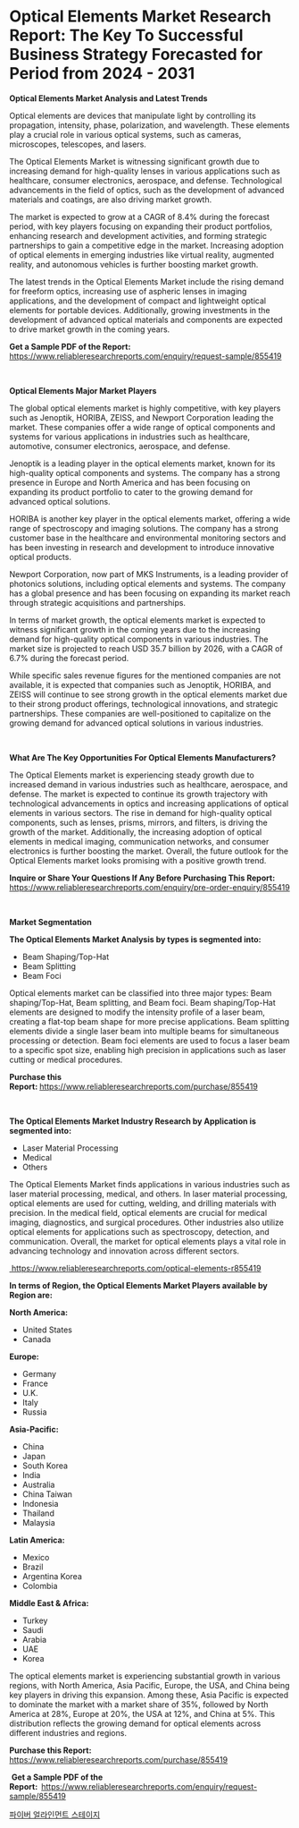 <p><h1>Optical Elements Market Research Report: The Key To Successful Business Strategy Forecasted for Period from 2024 - 2031</h1></p><p><strong>Optical Elements Market Analysis and Latest Trends</strong></p>
<p><p>Optical elements are devices that manipulate light by controlling its propagation, intensity, phase, polarization, and wavelength. These elements play a crucial role in various optical systems, such as cameras, microscopes, telescopes, and lasers.</p><p>The Optical Elements Market is witnessing significant growth due to increasing demand for high-quality lenses in various applications such as healthcare, consumer electronics, aerospace, and defense. Technological advancements in the field of optics, such as the development of advanced materials and coatings, are also driving market growth.</p><p>The market is expected to grow at a CAGR of 8.4% during the forecast period, with key players focusing on expanding their product portfolios, enhancing research and development activities, and forming strategic partnerships to gain a competitive edge in the market. Increasing adoption of optical elements in emerging industries like virtual reality, augmented reality, and autonomous vehicles is further boosting market growth.</p><p>The latest trends in the Optical Elements Market include the rising demand for freeform optics, increasing use of aspheric lenses in imaging applications, and the development of compact and lightweight optical elements for portable devices. Additionally, growing investments in the development of advanced optical materials and components are expected to drive market growth in the coming years.</p></p>
<p><strong>Get a Sample PDF of the Report:&nbsp;</strong> <a href="https://www.reliableresearchreports.com/enquiry/request-sample/855419">https://www.reliableresearchreports.com/enquiry/request-sample/855419</a></p>
<p>&nbsp;</p>
<p><strong>Optical Elements Major Market Players</strong></p>
<p><p>The global optical elements market is highly competitive, with key players such as Jenoptik, HORIBA, ZEISS, and Newport Corporation leading the market. These companies offer a wide range of optical components and systems for various applications in industries such as healthcare, automotive, consumer electronics, aerospace, and defense.</p><p>Jenoptik is a leading player in the optical elements market, known for its high-quality optical components and systems. The company has a strong presence in Europe and North America and has been focusing on expanding its product portfolio to cater to the growing demand for advanced optical solutions.</p><p>HORIBA is another key player in the optical elements market, offering a wide range of spectroscopy and imaging solutions. The company has a strong customer base in the healthcare and environmental monitoring sectors and has been investing in research and development to introduce innovative optical products.</p><p>Newport Corporation, now part of MKS Instruments, is a leading provider of photonics solutions, including optical elements and systems. The company has a global presence and has been focusing on expanding its market reach through strategic acquisitions and partnerships.</p><p>In terms of market growth, the optical elements market is expected to witness significant growth in the coming years due to the increasing demand for high-quality optical components in various industries. The market size is projected to reach USD 35.7 billion by 2026, with a CAGR of 6.7% during the forecast period.</p><p>While specific sales revenue figures for the mentioned companies are not available, it is expected that companies such as Jenoptik, HORIBA, and ZEISS will continue to see strong growth in the optical elements market due to their strong product offerings, technological innovations, and strategic partnerships. These companies are well-positioned to capitalize on the growing demand for advanced optical solutions in various industries.</p></p>
<p>&nbsp;</p>
<p><strong>What Are The Key Opportunities For Optical Elements Manufacturers?</strong></p>
<p><p>The Optical Elements market is experiencing steady growth due to increased demand in various industries such as healthcare, aerospace, and defense. The market is expected to continue its growth trajectory with technological advancements in optics and increasing applications of optical elements in various sectors. The rise in demand for high-quality optical components, such as lenses, prisms, mirrors, and filters, is driving the growth of the market. Additionally, the increasing adoption of optical elements in medical imaging, communication networks, and consumer electronics is further boosting the market. Overall, the future outlook for the Optical Elements market looks promising with a positive growth trend.</p></p>
<p><strong>Inquire or Share Your Questions If Any Before Purchasing This Report:</strong> <a href="https://www.reliableresearchreports.com/enquiry/pre-order-enquiry/855419">https://www.reliableresearchreports.com/enquiry/pre-order-enquiry/855419</a></p>
<p>&nbsp;</p>
<p><strong>Market Segmentation</strong></p>
<p><strong>The Optical Elements Market Analysis by types is segmented into:</strong></p>
<p><ul><li>Beam Shaping/Top-Hat</li><li>Beam Splitting</li><li>Beam Foci</li></ul></p>
<p><p>Optical elements market can be classified into three major types: Beam shaping/Top-Hat, Beam splitting, and Beam foci. Beam shaping/Top-Hat elements are designed to modify the intensity profile of a laser beam, creating a flat-top beam shape for more precise applications. Beam splitting elements divide a single laser beam into multiple beams for simultaneous processing or detection. Beam foci elements are used to focus a laser beam to a specific spot size, enabling high precision in applications such as laser cutting or medical procedures.</p></p>
<p><strong>Purchase this Report:&nbsp;</strong><a href="https://www.reliableresearchreports.com/purchase/855419">https://www.reliableresearchreports.com/purchase/855419</a></p>
<p>&nbsp;</p>
<p><strong>The Optical Elements Market Industry Research by Application is segmented into:</strong></p>
<p><ul><li>Laser Material Processing</li><li>Medical</li><li>Others</li></ul></p>
<p><p>The Optical Elements Market finds applications in various industries such as laser material processing, medical, and others. In laser material processing, optical elements are used for cutting, welding, and drilling materials with precision. In the medical field, optical elements are crucial for medical imaging, diagnostics, and surgical procedures. Other industries also utilize optical elements for applications such as spectroscopy, detection, and communication. Overall, the market for optical elements plays a vital role in advancing technology and innovation across different sectors.</p></p>
<p><a href="https://www.reliableresearchreports.com/optical-elements-r855419">&nbsp;https://www.reliableresearchreports.com/optical-elements-r855419</a></p>
<p><strong>In terms of Region, the Optical Elements Market Players available by Region are:</strong></p>
<p>
    <p> <strong> North America: </strong>
        <ul>
            <li>United States</li>
            <li>Canada</li>
        </ul>
        </p> 
    <p> <strong> Europe: </strong>
        <ul>
            <li>Germany</li>
            <li>France</li>
            <li>U.K.</li>
            <li>Italy</li>
            <li>Russia</li>
        </ul>
        </p> 
    <p> <strong> Asia-Pacific: </strong>
        <ul>
            <li>China</li>
            <li>Japan</li>
            <li>South Korea</li>
            <li>India</li>
            <li>Australia</li>
            <li>China Taiwan</li>
            <li>Indonesia</li>
            <li>Thailand</li>
            <li>Malaysia</li>
        </ul>
        </p> 
    <p> <strong> Latin America: </strong>
        <ul>
            <li>Mexico</li>
            <li>Brazil</li>
            <li>Argentina Korea</li>
            <li>Colombia</li>
        </ul>
        </p> 
    <p> <strong> Middle East & Africa: </strong>
        <ul>
            <li>Turkey</li>
            <li>Saudi</li>
            <li>Arabia</li>
            <li>UAE</li>
            <li>Korea</li>
        </ul>
    </p>
    </p>
<p><p>The optical elements market is experiencing substantial growth in various regions, with North America, Asia Pacific, Europe, the USA, and China being key players in driving this expansion. Among these, Asia Pacific is expected to dominate the market with a market share of 35%, followed by North America at 28%, Europe at 20%, the USA at 12%, and China at 5%. This distribution reflects the growing demand for optical elements across different industries and regions.</p></p>
<p><strong>Purchase this Report: </strong><a href="https://www.reliableresearchreports.com/purchase/855419">https://www.reliableresearchreports.com/purchase/855419</a></p>
<p>&nbsp;<strong>Get a Sample PDF of the Report:&nbsp;&nbsp;</strong><a href="https://www.reliableresearchreports.com/enquiry/request-sample/855419">https://www.reliableresearchreports.com/enquiry/request-sample/855419</a></p>
<p><strong></strong></p>
<p><p><a href="https://github.com/oajzkywllm460/Market-Research-Report-List-1/blob/main/280163530266.md">파이버 얼라인먼트 스테이지</a></p></p>
